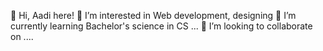  👋 Hi, Aadi here!
 👀 I’m interested in Web development, designing
 🌱 I’m currently learning Bachelor's science in CS ...
💞️ I’m looking to collaborate on ....

<!---
Aadikid/Aadikid is a ✨ special ✨ repository because its `README.md` (this file) appears on your GitHub profile.
You can click the Preview link to take a look at your changes.
--->
